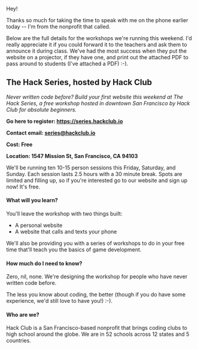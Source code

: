 Hey!

Thanks so much for taking the time to speak with me on the phone earlier today
-- I'm from the nonprofit that called.

Below are the full details for the workshops we're running this weekend. I'd
really appreciate it if you could forward it to the teachers and ask them to
announce it during class. We've had the most success when they put the website
on a projector, if they have one, and print out the attached PDF to pass around
to students (I've attached a PDF) :-).

## The Hack Series, hosted by Hack Club

_Never written code before? Build your first website this weekend at The Hack
Series, a free workshop hosted in downtown San Francisco by Hack Club for
absolute beginners._

**Go here to register: https://series.hackclub.io**

**Contact email: series@hackclub.io**

**Cost: Free**

**Location: 1547 Mission St, San Francisco, CA 94103**

We'll be running ten 10-15 person sessions this Friday, Saturday, and Sunday.
Each session lasts 2.5 hours with a 30 minute break. Spots are limited and
filling up, so if you're interested go to our website and sign up now! It's
free.

#### What will you learn?

You'll leave the workshop with two things built:

- A personal website
- A website that calls and texts your phone

We'll also be providing you with a series of workshops to do in your free time
that'll teach you the basics of game development.

#### How much do I need to know?

Zero, nil, none. We're designing the workshop for people who have never written
code before.

The less you know about coding, the better (though if you do have some
experience, we'd still love to have you!) :-).

#### Who are we?

Hack Club is a San Francisco-based nonprofit that brings coding clubs to high
school around the globe. We are in 52 schools across 12 states and 5 countries.
